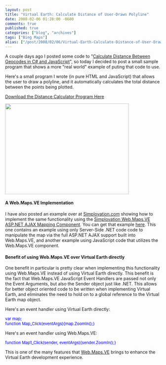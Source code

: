 ```yaml
---
layout: post
title: "Virtual Earth: Calculate Distance of User-Drawn Polyline"
date: 2008-02-06 01:28:00 -0600
comments: true
published: true
categories: ["blog", "archives"]
tags: ["Bing Maps"]
alias: ["/post/2008/02/06/Virtual-Earth-Calculate-Distance-of-User-Drawn-Polyline", "/post/2008/02/06/virtual-earth-calculate-distance-of-user-drawn-polyline"]
---
```

<!-- more -->
<p>
A couple days ago I posted some code to &quot;<a href="/Blog/Post.aspx?PostID=1452">Calculate Distance Between Geocodes in C# and JavaScript</a>&quot;, so today I decided to post a small sample program that shows a more &quot;real world&quot; example of puting that code to use.
</p>
<p>
Here&#39;s a small program I wrote (in pure HTML and JavaScript) that allows the user to draw a polyline, and it automatically calculates the total distance between the points being plotted.
</p>
<p>
<a href="http://pietschsoft.net/Download/Blog/1453/DistanceCalculator.zip">Download the Distance Calculator Program Here</a>
</p>
<p>
<img src="http://pietschsoft.net/Download/Blog/1453/Screenshot.png" border="0" alt="" width="400" height="292" align="baseline" />
</p>
<h4>A Web.Maps.VE Implementation</h4>
<p>
I have also posted an example over at <a href="http://simplovation.com/">Simplovation.com</a> showing how to implement the same functionality using the <a href="http://simplovation.com/Page/WebMapsVE.aspx">Simplovation Web.Maps.VE ASP.NET AJAX Mapping Component</a>. You can get that example <a href="http://simplovation.com/Page/WebMapsVE10/Tutorials/Samples/DistanceCalculator.aspx">here</a>. This one contains an example using only Server-Side .NET code code to manipulate the map via the full ASP.NET AJAX support built into Web.Maps.VE, and another example using JavaScript code that utilizes the Web.Maps.VE component.
</p>
<h4>Benefit of using Web.Maps.VE over Virtual Earth directly</h4>
<p>
One benefit in particular is pretty clear when implementing this functionality using Web.Maps.VE instead of using Virtual Earth directly. This benefit is the fact that Web.Maps.VE JavaScript Event Handlers are passed not only the Event Arguments, but also the Sender object just like .NET. This allows for better object oriented code to be written when implementing Virtual Earth, and eliminates the need to hold on to a global reference to the Virtual Earth map object.
</p>
<p>
Here&#39;s an event handler using Virtual Earth directly:
</p>
<font size="2" color="#0000ff">
<p>
var<font size="2"> map;<br />
</font><font size="2" color="#0000ff">function</font><font size="2"> Map_Click(eventArgs){map.ZoomIn();}</font>
</p>
</font>
<p>
Here&#39;s an event handler using Web.Maps.VE:
</p>
<font size="2" color="#0000ff">
<p>
function<font size="2"> Map1_Click(sender, eventArgs){sender.ZoomIn();}</font>
</p>
</font>
<p>
This is one of the many features that <a href="http://simplovation.com/Page/WebMapsVE.aspx">Web.Maps.VE</a> brings to enhance the Virtual Earth development experience.
</p>
